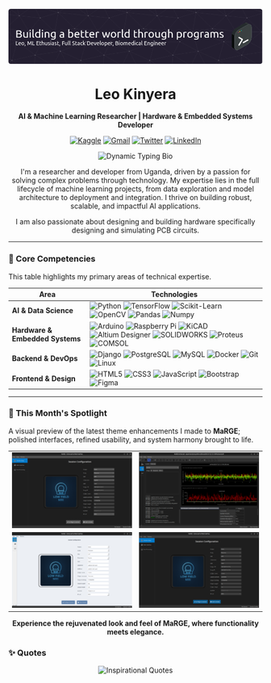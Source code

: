 ![Header](./github-header-image(3).png)

<div align="center">
  <h1>Leo Kinyera</h1>
  <p><strong>AI & Machine Learning Researcher | Hardware & Embedded Systems Developer</strong></p>
  <p>
    <a href="https://kaggle.com/leomcbills" target="_blank"><img src="https://img.shields.io/badge/Kaggle-20BEFF?style=plastic&logo=kaggle&logoColor=white" alt="Kaggle" height="28"></a>
    <a href="mailto:leokinyera81@gmail.com"><img src="https://img.shields.io/badge/Gmail-D14836?style=plastic&logo=gmail&logoColor=white" alt="Gmail" height="28"></a>
    <a href="https://twitter.com/leokinyera" target="_blank"><img src="https://img.shields.io/badge/Twitter-1DA1F2?style=plastic&logo=twitter&logoColor=white" alt="Twitter" height="28"></a>
    <a href="https://linkedin.com/in/leokinyera" target="_blank"><img src="https://img.shields.io/badge/LinkedIn-0A66C2?style=plastic&logo=linkedin&logoColor=white" alt="LinkedIn" height="28"></a>
  </p>
</div>

<!-- DYNAMIC TYPING BIO -->


<div align="center">


  <img src="https://readme-typing-svg.demolab.com?font=Fira+Code&size=21&pause=1000&color=36BCF7&center=true&vCenter=true&width=850&lines=AI+%26+ML+Researcher+from+Uganda+solving+real-world+problems.;Building+robust%2C+scalable%2C+and+impactful+AI+solutions.;Mastering+the+end-to-end+Machine+Learning+lifecycle.;Bridging+intelligent+software+with+physical+hardware." alt="Dynamic Typing Bio" />


</div>

<p align="center">
  I'm a researcher and developer from Uganda, driven by a passion for solving complex problems through technology. My expertise lies in the full lifecycle of machine learning projects, from data exploration and model architecture to deployment and integration. I thrive on building robust, scalable, and impactful AI applications.
</p>

<p align="center">
  I am also passionate about designing and building hardware specifically designing and simulating PCB circuits.
</p>

---

### 🚀 Core Competencies

This table highlights my primary areas of technical expertise.

| Area                          | Technologies                                                                                                                                                                                                                                                                                                                                                                                                                          |
| ----------------------------- | ------------------------------------------------------------------------------------------------------------------------------------------------------------------------------------------------------------------------------------------------------------------------------------------------------------------------------------------------------------------------------------------------------------------------------------- |
| **AI & Data Science**         | <img src="https://img.shields.io/badge/Python-3776AB?style=flat&logo=python&logoColor=white" alt="Python"> <img src="https://img.shields.io/badge/TensorFlow-FF6F00?style=flat&logo=tensorflow&logoColor=white" alt="TensorFlow"> <img src="https://img.shields.io/badge/Scikit--Learn-F7931E?style=flat&logo=scikit-learn&logoColor=white" alt="Scikit-Learn"> <img src="https://img.shields.io/badge/OpenCV-5C3EE8?style=flat&logo=opencv&logoColor=white" alt="OpenCV"> <img src="https://img.shields.io/badge/Pandas-150458?style=flat&logo=pandas&logoColor=white" alt="Pandas"> <img src="https://img.shields.io/badge/Numpy-013243?style=flat&logo=numpy&logoColor=white" alt="Numpy"> |
| **Hardware & Embedded Systems** | <img src="https://img.shields.io/badge/Arduino-00979D?style=flat&logo=arduino&logoColor=white" alt="Arduino"> <img src="https://img.shields.io/badge/Raspberry%20Pi-A22846?style=flat&logo=raspberrypi&logoColor=white" alt="Raspberry Pi"> <img src="https://img.shields.io/badge/KiCAD-314165?style=flat&logo=kicad&logoColor=white" alt="KiCAD">  <img src="https://img.shields.io/badge/Altium%20Designer-FF6C00?style=flat&logo=altiumdesigner&logoColor=white" alt="Altium Designer"> <img src="https://img.shields.io/badge/SOLIDWORKS-E2231A?style=flat&logo=solidworks&logoColor=white" alt="SOLIDWORKS"> <img src="https://img.shields.io/badge/Proteus-0084C8?style=flat&logo=proteus&logoColor=white" alt="Proteus"> <img src="https://img.shields.io/badge/COMSOL-0055A2?style=flat&logo=comsol&logoColor=white" alt="COMSOL">                                                                                       |
| **Backend & DevOps**          | <img src="https://img.shields.io/badge/Django-092E20?style=flat&logo=django&logoColor=white" alt="Django"> <img src="https://img.shields.io/badge/PostgreSQL-4169E1?style=flat&logo=postgresql&logoColor=white" alt="PostgreSQL"> <img src="https://img.shields.io/badge/MySQL-4479A1?style=flat&logo=mysql&logoColor=white" alt="MySQL"> <img src="https://img.shields.io/badge/Docker-2496ED?style=flat&logo=docker&logoColor=white" alt="Docker"> <img src="https://img.shields.io/badge/Git-E44C30?style=flat&logo=git&logoColor=white" alt="Git"> <img src="https://img.shields.io/badge/Linux-FCC624?style=flat&logo=linux&logoColor=black" alt="Linux"> |
| **Frontend & Design**         | <img src="https://img.shields.io/badge/HTML5-E34F26?style=flat&logo=html5&logoColor=white" alt="HTML5"> <img src="https://img.shields.io/badge/CSS3-1572B6?style=flat&logo=css3&logoColor=white" alt="CSS3"> <img src="https://img.shields.io/badge/JavaScript-F7DF1E?style=flat&logo=javascript&logoColor=black" alt="JavaScript"> <img src="https://img.shields.io/badge/Bootstrap-7952B3?style=flat&logo=bootstrap&logoColor=white" alt="Bootstrap"> <img src="https://img.shields.io/badge/Figma-F24E1E?style=flat&logo=figma&logoColor=white" alt="Figma"> |

---

### 🌟 This Month's Spotlight

A visual preview of the latest theme enhancements I made to **MaRGE**; polished interfaces, refined usability, and system harmony brought to life.

<div align="center">
  <table>
    <tr>
      <td><img src="dark1.png" alt="Theme Preview 1" width="500"/></td>
      <td><img src="dark4.png" alt="Theme Preview 2" width="500"/></td>
    </tr>
    <tr>
      <td><img src="dark3.png" alt="Theme Preview 3" width="500"/></td>
      <td><img src="dark2.png" alt="Theme Preview 4" width="500"/></td>
    </tr>
  </table>
  <p><strong>Experience the rejuvenated look and feel of MaRGE, where functionality meets elegance.</strong></p>
</div>

### ✨ Quotes

<div align="center">
  <img src="https://quotes-readme.vercel.app/api?type=horizontal&theme=nord" alt="Inspirational Quotes" />
</div>
